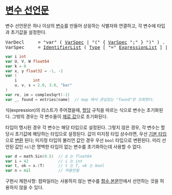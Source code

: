 # [변수 선언문](#variable-declarations)

변수 선언문은 하나 이상의 [변수](/Variables/)를 만들어 상응하는 식별자와 연결하고, 각 변수에 타입과 초기값을 설정한다.

<pre>
<a id="VarDecl">VarDecl</a>     = "var" ( <a href="#VarSpec">VarSpec</a> | "(" { <a href="#VarSpec">VarSpec</a> ";" } ")" ) .
<a id="VarSpec">VarSpec</a>     = <a href="/Declarations%20and%20scope/constant_declarations.html#IdentifierList">IdentifierList</a> ( <a href="/Types/#Type">Type</a> [ "=" <a href="/Declarations%20and%20scope/constant_declarations.html#ExpressionList">ExpressionList</a> ] | "=" <a href="/Declarations%20and%20scope/constant_declarations.html#ExpressionList">ExpressionList</a> ) .
</pre>

```go
var i int
var U, V, W float64
var k = 0
var x, y float32 = -1, -2
var (
    i       int
    u, v, s = 2.0, 3.0, "bar"
)
var re, im = complexSqrt(-1)
var _, found = entries[name]  // map 에서 관심있는 "found"만 조회한다.
```

식(expression)의 리스트가 주어졌을때,  [할당](/Statements/assignments.html) 규칙을 따르는 식으로 변수는 초기화된다. 그밖의 경우는 각 변수들이 [제로 값](/Program%20initialization%20and%20execution/the_zero_value.html)으로 초기화된다.

타입이 명시된 경우 각 변수는 해당 타입으로 설정된다.  그렇지 않은 경우, 각 변수는 할당시 초기값에 해당하는 타입으로 설정된다. 값이 미지정 타입 상수라면, 우선 [기본 타입](/Constants/)으로 [변환](/Expressions/conversions.html) 된다; 미지정 타입의 불리언 값인 경우 우선 `bool` 타입으로 변환된다. 미리 선언된 값인 `nil`은 명백한 타입이 없는 변수를 초기화하는데 사용할 수 없다.

```go
var d = math.Sin(0.5)  // d 는 float64
var i = 42             // i 는 int
var t, ok = x.(T)      // t 는 T, ok 는 bool
var n = nil            // 허용안됨
```

구현시 제한사항: 컴파일러는 사용하지 않는 변수를 [함수 본문](/Declarations%20and%20scope/function_declarations.html)안에서 선언하는 것을 허용하지 않을 수 있다.
